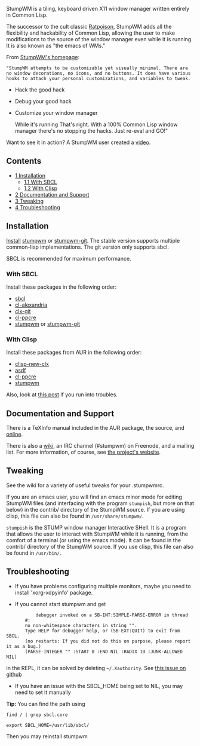 StumpWM is a tiling, keyboard driven X11 window manager written entirely in Common Lisp.

The successor to the cult classic [Ratpoison](/index.php/Ratpoison "Ratpoison"), StumpWM adds all the flexibility and hackability of Common Lisp, allowing the user to make modifications to the source of the window manager even while it is running. It is also known as "the emacs of WMs."

From [StumpWM's homepage](https://stumpwm.github.io/):

	"StumpWM attempts to be customizable yet visually minimal. There are no window decorations, no icons, and no buttons. It does have various hooks to attach your personal customizations, and variables to tweak.

*   Hack the good hack
*   Debug your good hack
*   Customize your window manager

	While it's running That's right. With a 100% Common Lisp window manager there's no stopping the hacks. Just re-eval and GO!"

Want to see it in action? A StumpWM user created a [video](http://www.archive.org/details/TheStumpWMExperience).

## Contents

*   [1 Installation](#Installation)
    *   [1.1 With SBCL](#With_SBCL)
    *   [1.2 With Clisp](#With_Clisp)
*   [2 Documentation and Support](#Documentation_and_Support)
*   [3 Tweaking](#Tweaking)
*   [4 Troubleshooting](#Troubleshooting)

## Installation

[Install](/index.php/Install "Install") [stumpwm](https://aur.archlinux.org/packages/stumpwm/) or [stumpwm-git](https://aur.archlinux.org/packages/stumpwm-git/). The stable version supports multiple common-lisp implementations. The git version only supports sbcl.

SBCL is recommended for maximum performance.

### With SBCL

Install these packages in the following order:

*   [sbcl](https://www.archlinux.org/packages/?name=sbcl)
*   [cl-alexandria](https://aur.archlinux.org/packages/cl-alexandria/)
*   [clx-git](https://aur.archlinux.org/packages/clx-git/)
*   [cl-ppcre](https://aur.archlinux.org/packages/cl-ppcre/)
*   [stumpwm](https://aur.archlinux.org/packages/stumpwm/) or [stumpwm-git](https://aur.archlinux.org/packages/stumpwm-git/)

### With Clisp

Install these packages from AUR in the following order:

*   [clisp-new-clx](https://aur.archlinux.org/packages/clisp-new-clx/)
*   [asdf](https://aur.archlinux.org/packages/asdf/)
*   [cl-ppcre](https://aur.archlinux.org/packages/cl-ppcre/)
*   [stumpwm](https://aur.archlinux.org/packages/stumpwm/)

Also, look at [this post](https://bbs.archlinux.org/viewtopic.php?pid=543537#p543537) if you run into troubles.

## Documentation and Support

There is a TeXInfo manual included in the AUR package, the source, and [online](https://stumpwm.github.io/git/stumpwm-git.html).

There is also a [wiki](http://github.com/sabetts/stumpwm/wiki), an IRC channel (#stumpwm) on Freenode, and a mailing list. For more information, of course, see [the project's website](https://stumpwm.github.io/).

## Tweaking

See the wiki for a variety of useful tweaks for your .stumpwmrc.

If you are an emacs user, you will find an emacs minor mode for editing StumpWM files (and interfacing with the program `stumpish`, but more on that below) in the contrib/ directory of the StumpWM source. If you are using clisp, this file can also be found in `/usr/share/stumpwm/`.

`stumpish` is the STUMP window manager Interactive SHell. It is a program that allows the user to interact with StumpWM while it is running, from the comfort of a terminal (or using the emacs mode). It can be found in the contrib/ directory of the StumpWM source. If you use clisp, this file can also be found in `/usr/bin/`.

## Troubleshooting

*   If you have problems configuring multiple monitors, maybe you need to install 'xorg-xdpyinfo' package.

*   If you cannot start stumpwm and get

```
           debugger invoked on a SB-INT:SIMPLE-PARSE-ERROR in thread
       #:
       no non-whitespace characters in string "".
       Type HELP for debugger help, or (SB-EXT:QUIT) to exit from SBCL.
       (no restarts: If you did not do this on purpose, please report it as a bug.)
       (PARSE-INTEGER "" :START 0 :END NIL :RADIX 10 :JUNK-ALLOWED NIL)

```

in the REPL, it can be solved by deleting `~/.Xauthority`. See [this issue on github](https://github.com/sabetts/stumpwm/issues/1)

*   If you have an issue with the SBCL_HOME being set to NIL, you may need to set it manually

**Tip:** You can find the path using

`find / | grep sbcl.core`

 `export SBCL_HOME=/usr/lib/sbcl/` 

Then you may reinstall stumpwm